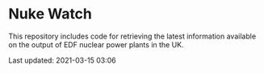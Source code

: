# Nuke Watch

This repository includes code for retrieving the latest information available on the output of EDF nuclear power plants in the UK.

Last updated: 2021-03-15 03:06